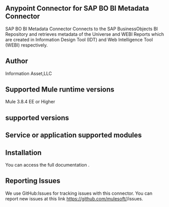 
## Anypoint Connector for  SAP BO BI  Metadata Connector


SAP BO BI Metadata Connector Connects to the SAP BusinessObjects BI Repository and retrieves metadata of  the Universe and WEBI Reports which are created in Information Design Tool (IDT) and Web Intelligence Tool (WEBI) respectively.


## Author
Information Asset,LLC

## Supported Mule runtime versions
Mule 3.8.4 EE or Higher

## supported versions


## Service or application supported modules


## Installation 

You can access the full documentation <here>.

## Reporting Issues



We use GitHub:Issues for tracking issues with this connector. You can report new issues at this link https://github.com/mulesoft/<connector-repository-name>/issues.
